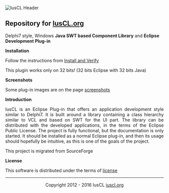 ![IusCL Header](https://github.com/iuscl-ide/IusCL/raw/master/docs/gh/IusCLGHHeader.gif)

## Repository for [IusCL.org](http://iuscl.org)

Delphi7 style, Windows **Java SWT based Component Library** and **Eclipse Development Plug-in**

**Installation**

Follow the instructions from [Install and Verify](http://iuscl.org/help/gettingstarted/installverify.html)

This plugin works only on 32 bits! (32 bits Eclipse with 32 bits Java)

**Screenshots**

Some plug-in images are on the page [screenshots](http://iuscl.org/help/gettingstarted/screenshots.html)

**Introduction**

<p align="justify">
IusCL is an Eclipse Plug-in that offers an application development style similar to Delphi7. It is built around a library containing a class hierarchy similar to VCL and based on SWT for the UI part. The library can be distributed with the developed applications, in the terms of the Eclipse Public License. The project is fully functional, but the documentation is only started. It should be installed as a normal Eclipse plug-in, and then its usage should hopefully be intuitive, as this is one of the goals of the project.
</p>

This project is migrated from SourceForge

**License**

This software is distributed under the terms of [license](http://iuscl.org/help/userguide/license.html)

---

<p align="center">
Copyright 2012 - 2016 IusCL <a href="http://iuscl.org">iuscl.org</a>
</p>
